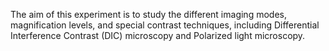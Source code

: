 The aim of this experiment is to study the different imaging modes, magnification levels, and special contrast techniques, including Differential Interference Contrast (DIC) microscopy and Polarized light microscopy.

